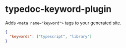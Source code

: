 # typedoc-keyword-plugin

Adds `<meta name="keyword">` tags to your generated site.

```json
{
  "keywords": ["typescript", "library"]
}
```

